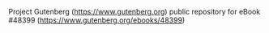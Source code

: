 Project Gutenberg (https://www.gutenberg.org) public repository for eBook #48399 (https://www.gutenberg.org/ebooks/48399)
